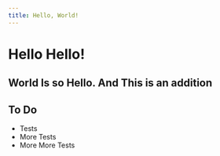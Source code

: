 ```yaml
---
title: Hello, World!
---
```


Hello Hello!
====
World Is so Hello. And This is an addition
---

To Do
---
- Tests
- More Tests
- More More Tests
